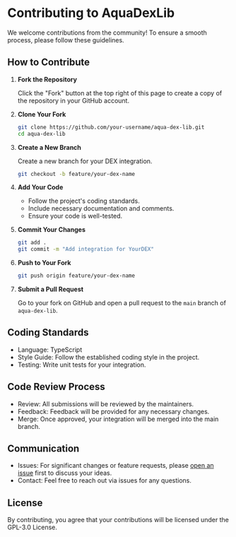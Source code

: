 # Contributing to AquaDexLib

We welcome contributions from the community! To ensure a smooth process, please follow these guidelines.

## How to Contribute

1. **Fork the Repository**
   
   Click the "Fork" button at the top right of this page to create a copy of the repository in your GitHub account.

2. **Clone Your Fork**

   ```bash
   git clone https://github.com/your-username/aqua-dex-lib.git
   cd aqua-dex-lib

3. **Create a New Branch**

   Create a new branch for your DEX integration.

   ```bash
   git checkout -b feature/your-dex-name

4. **Add Your Code**

   - Follow the project's coding standards.
   - Include necessary documentation and comments.
   - Ensure your code is well-tested.

5. **Commit Your Changes**

   ```bash
   git add .
   git commit -m "Add integration for YourDEX"

6. **Push to Your Fork**

   ```bash
   git push origin feature/your-dex-name

7. **Submit a Pull Request**

   Go to your fork on GitHub and open a pull request to the `main` branch of `aqua-dex-lib`.

## Coding Standards

   - Language: TypeScript
   - Style Guide: Follow the established coding style in the project.
   - Testing: Write unit tests for your integration.

## Code Review Process

   - Review: All submissions will be reviewed by the maintainers.
   - Feedback: Feedback will be provided for any necessary changes.
   - Merge: Once approved, your integration will be merged into the main branch.

## Communication

   - Issues: For significant changes or feature requests, please [open an issue](https://github.com/aquabuild/aqua-dex-lib/issues) first to discuss your ideas.
   - Contact: Feel free to reach out via issues for any questions.

## License

By contributing, you agree that your contributions will be licensed under the GPL-3.0 License.
